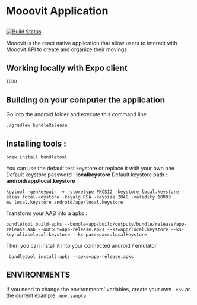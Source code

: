 # Mooovit Application
##

[![Build Status](https://travis-ci.com/Mooovit/app.svg?branch=master)](https://travis-ci.com/Mooovit/app)

Mooovit is the react native application that allow users to interact with Mooovit API to create and organize their movings

## Working locally with Expo client
```
TODO
```

## Building on your computer the application
Go into the android folder and execute this command line
```
./gradlew bundleRelease
```


## Installing tools :
```
brew install bundletool
```

You can use the default test keystore or replace it with your own one
Default keystore password : **localkeystore**
Default keystore path : **android/app/local.keystore**

```
keytool -genkeypair -v -storetype PKCS12 -keystore local.keystore -alias local-keystore -keyalg RSA -keysize 2048 -validity 10000
mv local.keystore android/app/local.keystore
```

Transform your AAB into a apks :
```
bundletool build-apks --bundle=app/build/outputs/bundle/release/app-release.aab --output=app-release.apks --ks=app/local.keystore --ks-key-alias=local-keystore --ks-pass=pass:localkeystore
```

Then you can install it into your connected android / emulator
```
 bundletool install-apks --apks=app-release.apks
```

## ENVIRONMENTS
If you need to change the environments' variables, create your own `.env` as the current example `.env.sample`.
